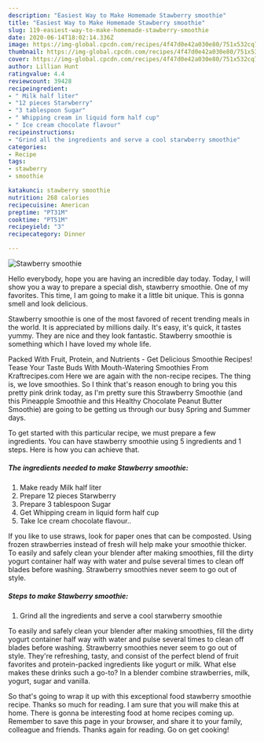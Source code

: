 ```yaml
---
description: "Easiest Way to Make Homemade Stawberry smoothie"
title: "Easiest Way to Make Homemade Stawberry smoothie"
slug: 119-easiest-way-to-make-homemade-stawberry-smoothie
date: 2020-06-14T18:02:14.336Z
image: https://img-global.cpcdn.com/recipes/4f47d0e42a030e80/751x532cq70/stawberry-smoothie-recipe-main-photo.jpg
thumbnail: https://img-global.cpcdn.com/recipes/4f47d0e42a030e80/751x532cq70/stawberry-smoothie-recipe-main-photo.jpg
cover: https://img-global.cpcdn.com/recipes/4f47d0e42a030e80/751x532cq70/stawberry-smoothie-recipe-main-photo.jpg
author: Lillian Hunt
ratingvalue: 4.4
reviewcount: 39428
recipeingredient:
- " Milk half liter"
- "12 pieces Starwberry"
- "3 tablespoon Sugar"
- " Whipping cream in liquid form half cup"
- " Ice cream chocolate flavour"
recipeinstructions:
- "Grind all the ingredients and serve a cool starwberry smoothie"
categories:
- Recipe
tags:
- stawberry
- smoothie

katakunci: stawberry smoothie 
nutrition: 268 calories
recipecuisine: American
preptime: "PT31M"
cooktime: "PT51M"
recipeyield: "3"
recipecategory: Dinner

---
```



![Stawberry smoothie](https://img-global.cpcdn.com/recipes/4f47d0e42a030e80/751x532cq70/stawberry-smoothie-recipe-main-photo.jpg)

Hello everybody, hope you are having an incredible day today. Today, I will show you a way to prepare a special dish, stawberry smoothie. One of my favorites. This time, I am going to make it a little bit unique. This is gonna smell and look delicious.

Stawberry smoothie is one of the most favored of recent trending meals in the world. It is appreciated by millions daily. It's easy, it's quick, it tastes yummy. They are nice and they look fantastic. Stawberry smoothie is something which I have loved my whole life.

Packed With Fruit, Protein, and Nutrients - Get Delicious Smoothie Recipes! Tease Your Taste Buds With Mouth-Watering Smoothies From Kraftrecipes.com Here we are again with the non-recipe recipes. The thing is, we love smoothies. So I think that&#39;s reason enough to bring you this pretty pink drink today, as I&#39;m pretty sure this Strawberry Smoothie (and this Pineapple Smoothie and this Healthy Chocolate Peanut Butter Smoothie) are going to be getting us through our busy Spring and Summer days.


To get started with this particular recipe, we must prepare a few ingredients. You can have stawberry smoothie using 5 ingredients and 1 steps. Here is how you can achieve that.

<!--inarticleads1-->

##### The ingredients needed to make Stawberry smoothie:

1. Make ready  Milk half liter
1. Prepare 12 pieces Starwberry
1. Prepare 3 tablespoon Sugar
1. Get  Whipping cream in liquid form half cup
1. Take  Ice cream chocolate flavour..


If you like to use straws, look for paper ones that can be composted. Using frozen strawberries instead of fresh will help make your smoothie thicker. To easily and safely clean your blender after making smoothies, fill the dirty yogurt container half way with water and pulse several times to clean off blades before washing. Strawberry smoothies never seem to go out of style. 

<!--inarticleads2-->

##### Steps to make Stawberry smoothie:

1. Grind all the ingredients and serve a cool starwberry smoothie


To easily and safely clean your blender after making smoothies, fill the dirty yogurt container half way with water and pulse several times to clean off blades before washing. Strawberry smoothies never seem to go out of style. They&#39;re refreshing, tasty, and consist of the perfect blend of fruit favorites and protein-packed ingredients like yogurt or milk. What else makes these drinks such a go-to? In a blender combine strawberries, milk, yogurt, sugar and vanilla. 

So that's going to wrap it up with this exceptional food stawberry smoothie recipe. Thanks so much for reading. I am sure that you will make this at home. There is gonna be interesting food at home recipes coming up. Remember to save this page in your browser, and share it to your family, colleague and friends. Thanks again for reading. Go on get cooking!
